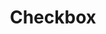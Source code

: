---
title: Checkbox
sidebar_position: 12
slug: /developers/building-an-extension/user-interface-library/checkbox
toc_min_heading_level: 2
toc_max_heading_level: 5
---